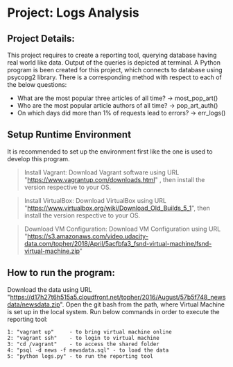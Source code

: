 Project: Logs Analysis
========================

Project Details:
-----------------
This project requires to create a reporting tool, querying database having 
real world like data. Output of the queries is depicted at terminal. A 
Python program is been created for this project, which connects to database 
using psycopg2 library. There is a corresponding method with respect to each 
of the below questions:

- What are the most popular three articles of all time?        -> most_pop_art()
- Who are the most popular article authors of all time?        -> pop_art_auth()
- On which days did more than 1% of requests lead to errors?   -> err_logs()

Setup Runtime Environment
--------------------------    
It is recommended to set up the environment first like the one is used to 
develop this program. 

> Install Vagrant: 
Download Vagrant software using URL "https://www.vagrantup.com/downloads.html"
, then install the version respective to your OS.

> Install VirtualBox:
Download VirtualBox using URL 
"https://www.virtualbox.org/wiki/Download_Old_Builds_5_1", then install the 
version respective to your OS.

> Download VM Configuration:
Download VM Configuration using URL 
"https://s3.amazonaws.com/video.udacity-data.com/topher/2018/April/5acfbfa3_fsnd-virtual-machine/fsnd-virtual-machine.zip"    

How to run the program:
------------------------
Download the data using URL 
"https://d17h27t6h515a5.cloudfront.net/topher/2016/August/57b5f748_newsdata/newsdata.zip". 
Open the git bash from the path, where Virtual Machine is set up in the local 
system. Run below commands in order to execute the reporting tool:

    1: "vagrant up"     - to bring virtual machine online
    2: "vagrant ssh"    - to login to virtual machine
    3: "cd /vagrant"    - to access the shared folder
    4: "psql -d news -f newsdata.sql" - to load the data
    5: "python logs.py" - to run the reporting tool  
